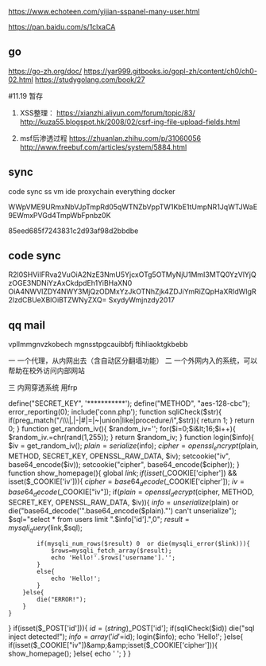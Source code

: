 https://www.echoteen.com/yijian-sspanel-many-user.html

https://pan.baidu.com/s/1clxaCA

## go
https://go-zh.org/doc/
https://yar999.gitbooks.io/gopl-zh/content/ch0/ch0-02.html
https://studygolang.com/book/27

#11.19 暂存
1. XSS整理：
https://xianzhi.aliyun.com/forum/topic/83/
http://kuza55.blogspot.hk/2008/02/csrf-ing-file-upload-fields.html

2. msf后渗透过程
https://zhuanlan.zhihu.com/p/31060056
http://www.freebuf.com/articles/system/5884.html

## sync

code sync
ss
vm
ide
proxychain
everything
docker

WWpVME9URmxNbVJpTmpRd05qWTNZbVppTW1KbE1tUmpNR1JqWTJWaE9EWmxPVGd4TmpWbFpnbz0K

85eed685f7243831c2d93af98d2bbdbe
## code sync

R2l0SHViIFRva2VuOiA2NzE3NmU5YjcxOTg5OTMyNjU1MmI3MTQ0YzVlYjQzOGE3NDNiYzAxCkdpdEh1YiBHaXN0
OiA4NWVlZDY4NWY3MjQzODMxYzJkOTNhZjk4ZDJiYmRiZQpHaXRIdWIgR2lzdCBUeXBlOiBTZWNyZXQ=
SxydyWmjnzdy2017
## qq mail
vpllmmgnvzkobech
mgnsstpgcauibbfj
ftihliaoktgkbebb

一 一个代理，从内网出去（含自动区分翻墙功能）
二 一个外网内入的系统，可以帮助在校外访问内部网站

三 内网穿透系统 用frp





define("SECRET_KEY", '***********');
define("METHOD", "aes-128-cbc");
error_reporting(0);
include('conn.php');
function sqliCheck($str){
	if(preg_match("/\\\|,|-|#|=|~|union|like|procedure/i",$str)){
		return 1;
	}
	return 0;
}
function get_random_iv(){
    $random_iv='';
    for($i=0;$i&lt;16;$i++){
        $random_iv.=chr(rand(1,255));
    }
    return $random_iv;
}
function login($info){
	$iv = get_random_iv();
	$plain = serialize($info);
    $cipher = openssl_encrypt($plain, METHOD, SECRET_KEY, OPENSSL_RAW_DATA, $iv);
    setcookie("iv", base64_encode($iv));
    setcookie("cipher", base64_encode($cipher));
}
function show_homepage(){
	global $link;
    if(isset($_COOKIE['cipher']) &amp;&amp; isset($_COOKIE['iv'])){
        $cipher = base64_decode($_COOKIE['cipher']);
        $iv = base64_decode($_COOKIE["iv"]);
        if($plain = openssl_decrypt($cipher, METHOD, SECRET_KEY, OPENSSL_RAW_DATA, $iv)){
            $info = unserialize($plain) or die("base64_decode('".base64_encode($plain)."') can't unserialize");
            $sql="select * from users limit ".$info['id'].",0";
            $result=mysqli_query($link,$sql);
            
            if(mysqli_num_rows($result) 0  or die(mysqli_error($link))){
            	$rows=mysqli_fetch_array($result);
				echo 'Hello!'.$rows['username'].'';
			}
			else{
				echo 'Hello!';
			}
        }else{
            die("ERROR!");
        }
    }
}
if(isset($_POST['id'])){
    $id = (string)$_POST['id'];
    if(sqliCheck($id))
		die("sql inject detected!");
    $info = array('id'=$id);
    login($info);
    echo 'Hello!';
}else{
    if(isset($_COOKIE["iv"])&amp;&amp;isset($_COOKIE['cipher'])){
        show_homepage();
    }else{
        echo '
            ';
    }
}
                